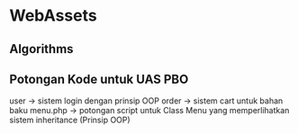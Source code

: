 # WebAssets
## Algorithms
## Potongan Kode untuk UAS PBO
user -> sistem login dengan prinsip OOP
order -> sistem cart untuk bahan baku 
menu.php -> potongan script untuk Class Menu yang memperlihatkan sistem inheritance (Prinsip OOP)
